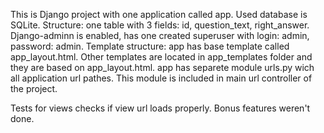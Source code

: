 This is Django project with one application called app.
Used database is SQLite. Structure: one table with 3 fields: id, question_text, right_answer.
Django-adminn is enabled, has one created superuser with login: admin, password: admin.
Template structure: app has base template called app_layout.html. Other templates are located in app_templates folder and they are based on app_layout.html.
app has separete module urls.py wich all application url pathes. This module is included in main url controller of the project.

Tests for views checks if view url loads properly.
Bonus features weren't done. 
